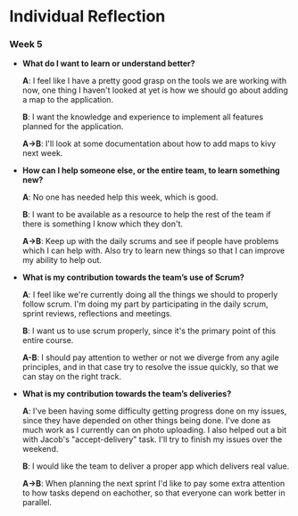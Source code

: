 # Individual Reflection

### Week 5

-   **What do I want to learn or understand better?**

    **A**: I feel like I have a pretty good grasp on the tools we are working with now, one thing I haven't looked at yet is how we should go about adding a map to the application.
    
    **B**: I want the knowledge and experience to implement all features planned for the application. 
    
    **A->B**: I'll look at some documentation about how to add maps to kivy next week. 

-   **How can I help someone else, or the entire team, to learn something new?**

    **A**: No one has needed help this week, which is good. 
    
    **B**: I want to be available as a resource to help the rest of the team if there is something I know which they don't.
    
    **A->B**: Keep up with the daily scrums and see if people have problems which I can help with. 
    Also try to learn new things so that I can improve my ability to help out. 

-   **What is my contribution towards the team’s use of Scrum?**

    **A**: I feel like we're currently doing all the things we should to properly follow scrum.
   I'm doing my part by participating in the daily scrum, sprint reviews, reflections and meetings.  
    
    **B**: I want us to use scrum properly, since it's the primary point of this entire course.
    
    **A-B**: I should pay attention to wether or not we diverge from any agile principles, 
    and in that case try to resolve the issue quickly, so that we can stay on the right track. 

-   **What is my contribution towards the team’s deliveries?**

    **A**: I've been having some difficulty getting progress done on my issues, since they have depended on other things being done.
    I've done as much work as I currently can on photo uploading. I also helped out a bit with Jacob's "accept-delivery" task.
    I'll try to finish my issues over the weekend. 
    
    **B**: I would like the team to deliver a proper app which delivers real value. 
    
    **A->B**: When planning the next sprint I'd like to pay some extra attention to how tasks depend on eachother, so that everyone can work better in parallel. 
